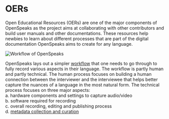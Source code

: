 # OERs
Open Educational Resources (OERs) are one of the major components of OpenSpeaks as the project aims at collaborating with other contributors and build user manuals and other documentations. These resources help newbies to learn about different processes that are part of the digital documentation OpenSpeaks aims to create for any language.

![Workflow of OpenSpeaks](https://upload.wikimedia.org/wikipedia/commons/thumb/1/13/OpenSpeaks_workflow.svg/1000px-OpenSpeaks_workflow.svg.png)

OpenSpeaks lays out a simpler [workflow](https://openspeaks.com/toolkits/av/#Workflow) that one needs to go through to fully record various aspects in their language. The workflow is partly human and partly technical. The human process focuses on building a human connection between the interviewer and the interviewee that helps better capture the nuances of a language in the most natural form. The technical process focuses on three major aspects:<br>
a. hardware components and settings to capture audio/video<br>
b. software required for recording<br>
c. overall recording, editing and publishing process<br>
d. [metadata collection and curation](https://openspeaks.com/toolkits/av/#Metadata)<br>
